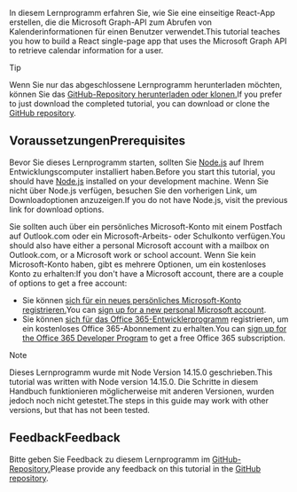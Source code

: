 <!-- markdownlint-disable MD002 MD041 -->

<span data-ttu-id="3e111-101">In diesem Lernprogramm erfahren Sie, wie Sie eine einseitige React-App erstellen, die die Microsoft Graph-API zum Abrufen von Kalenderinformationen für einen Benutzer verwendet.</span><span class="sxs-lookup"><span data-stu-id="3e111-101">This tutorial teaches you how to build a React single-page app that uses the Microsoft Graph API to retrieve calendar information for a user.</span></span>

> [!TIP]
> <span data-ttu-id="3e111-102">Wenn Sie nur das abgeschlossene Lernprogramm herunterladen möchten, können Sie das [GitHub-Repository herunterladen oder klonen.](https://github.com/microsoftgraph/msgraph-training-reactspa)</span><span class="sxs-lookup"><span data-stu-id="3e111-102">If you prefer to just download the completed tutorial, you can download or clone the [GitHub repository](https://github.com/microsoftgraph/msgraph-training-reactspa).</span></span>

## <a name="prerequisites"></a><span data-ttu-id="3e111-103">Voraussetzungen</span><span class="sxs-lookup"><span data-stu-id="3e111-103">Prerequisites</span></span>

<span data-ttu-id="3e111-104">Bevor Sie dieses Lernprogramm starten, sollten Sie [Node.js](https://nodejs.org) auf Ihrem Entwicklungscomputer installiert haben.</span><span class="sxs-lookup"><span data-stu-id="3e111-104">Before you start this tutorial, you should have [Node.js](https://nodejs.org) installed on your development machine.</span></span> <span data-ttu-id="3e111-105">Wenn Sie nicht über Node.js verfügen, besuchen Sie den vorherigen Link, um Downloadoptionen anzuzeigen.</span><span class="sxs-lookup"><span data-stu-id="3e111-105">If you do not have Node.js, visit the previous link for download options.</span></span>

<span data-ttu-id="3e111-106">Sie sollten auch über ein persönliches Microsoft-Konto mit einem Postfach auf Outlook.com oder ein Microsoft-Arbeits- oder Schulkonto verfügen.</span><span class="sxs-lookup"><span data-stu-id="3e111-106">You should also have either a personal Microsoft account with a mailbox on Outlook.com, or a Microsoft work or school account.</span></span> <span data-ttu-id="3e111-107">Wenn Sie kein Microsoft-Konto haben, gibt es mehrere Optionen, um ein kostenloses Konto zu erhalten:</span><span class="sxs-lookup"><span data-stu-id="3e111-107">If you don't have a Microsoft account, there are a couple of options to get a free account:</span></span>

- <span data-ttu-id="3e111-108">Sie können [sich für ein neues persönliches Microsoft-Konto registrieren.](https://signup.live.com/signup?wa=wsignin1.0&rpsnv=12&ct=1454618383&rver=6.4.6456.0&wp=MBI_SSL_SHARED&wreply=https://mail.live.com/default.aspx&id=64855&cbcxt=mai&bk=1454618383&uiflavor=web&uaid=b213a65b4fdc484382b6622b3ecaa547&mkt=E-US&lc=1033&lic=1)</span><span class="sxs-lookup"><span data-stu-id="3e111-108">You can [sign up for a new personal Microsoft account](https://signup.live.com/signup?wa=wsignin1.0&rpsnv=12&ct=1454618383&rver=6.4.6456.0&wp=MBI_SSL_SHARED&wreply=https://mail.live.com/default.aspx&id=64855&cbcxt=mai&bk=1454618383&uiflavor=web&uaid=b213a65b4fdc484382b6622b3ecaa547&mkt=E-US&lc=1033&lic=1).</span></span>
- <span data-ttu-id="3e111-109">Sie können [sich für das Office 365-Entwicklerprogramm](https://developer.microsoft.com/office/dev-program) registrieren, um ein kostenloses Office 365-Abonnement zu erhalten.</span><span class="sxs-lookup"><span data-stu-id="3e111-109">You can [sign up for the Office 365 Developer Program](https://developer.microsoft.com/office/dev-program) to get a free Office 365 subscription.</span></span>

> [!NOTE]
> <span data-ttu-id="3e111-110">Dieses Lernprogramm wurde mit Node Version 14.15.0 geschrieben.</span><span class="sxs-lookup"><span data-stu-id="3e111-110">This tutorial was written with Node version 14.15.0.</span></span> <span data-ttu-id="3e111-111">Die Schritte in diesem Handbuch funktionieren möglicherweise mit anderen Versionen, wurden jedoch noch nicht getestet.</span><span class="sxs-lookup"><span data-stu-id="3e111-111">The steps in this guide may work with other versions, but that has not been tested.</span></span>

## <a name="feedback"></a><span data-ttu-id="3e111-112">Feedback</span><span class="sxs-lookup"><span data-stu-id="3e111-112">Feedback</span></span>

<span data-ttu-id="3e111-113">Bitte geben Sie Feedback zu diesem Lernprogramm im [GitHub-Repository.](https://github.com/microsoftgraph/msgraph-training-reactspa)</span><span class="sxs-lookup"><span data-stu-id="3e111-113">Please provide any feedback on this tutorial in the [GitHub repository](https://github.com/microsoftgraph/msgraph-training-reactspa).</span></span>
